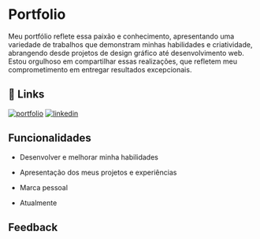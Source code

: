 

# Portfolio 

Meu portfólio reflete essa paixão e conhecimento, apresentando uma variedade de trabalhos que demonstram minhas habilidades e criatividade, abrangendo desde projetos de design gráfico até desenvolvimento web. Estou orgulhoso em compartilhar essas realizações, que refletem meu comprometimento em entregar resultados excepcionais. 
## 🔗 Links
[![portfolio](https://img.shields.io/badge/my_portfolio-000?style=for-the-badge&logo=ko-fi&logoColor=white)](https://caiomafia.github.io/Portfolio/)
[![linkedin](https://img.shields.io/badge/linkedin-0A66C2?style=for-the-badge&logo=linkedin&logoColor=white)](https://www.linkedin.com/in/caio-mafra-42a548226/)



## Funcionalidades 

- Desenvolver e melhorar minha habilidades
- Apresentação dos meus projetos e experiências
- Marca pessoal 


- Atualmente



## Feedback


